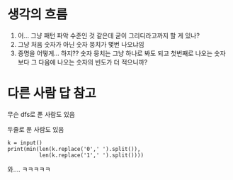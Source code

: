 # 생각의 흐름
1. 어... 그냥 패턴 파악 수준인 것 같은데
굳이 그리디라고까지 할 게 있나?
2. 그냥 처음 숫자가 아닌 숫자 뭉치가 몇번 나오냐임
3. 증명을 어떻게... 하지??
숫자 뭉치는 그냥 하나로 봐도 되고
첫번째로 나오는 숫자보다 그 다음에 나오는 숫자의 빈도가 더 적으니까?

# 다른 사람 답 참고
무슨 dfs로 푼 사람도 있음

두줄로 푼 사람도 있음
```
k = input()
print(min(len(k.replace('0',' ').split()),
          len(k.replace('1',' ').split())))
```
와.... ㅋㅋㅋㅋㅋ
